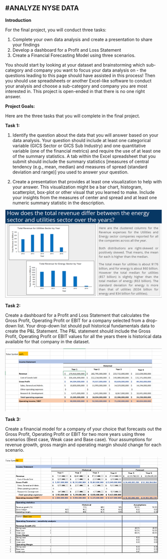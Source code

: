 #**ANALYZE NYSE DATA**
---

**Introduction**

For the final project, you will conduct three tasks: 
1. Complete your own data analysis and create a presentation to share your findings
2. Develop a dashboard for a Profit and Loss Statement
3. Create a Financial Forecasting Model using three scenarios. 

You should start by looking at your dataset and brainstorming which sub-category and company you want to focus your data analysis on - the questions leading to this page should have assisted in this process! Then you should use spreadsheets or another Excel-like software to conduct your analysis and choose a sub-category and company you are most interested in. This project is open-ended in that there is no one right answer.

**Project Goals:**

Here are the three tasks that you will complete in the final project.



**Task 1:** 

1. Identify the question about the data that you will answer based on your data analysis. Your question should include at least one categorical variable (GICS Sector or GICS Sub Industry) and one quantitative variable (one of the financial metrics) and require the use of at least one of the summary statistics. A tab within the Excel spreadsheet that you submit should include the summary statistics [measures of central tendency (e.g., mean, median) and measures of spread (standard deviation and range)] you used to answer your question.

2. Create a presentation that provides at least one visualization to help with your answer. This visualization might be a bar chart, histogram, scatterplot, box-plot or other visual that you learned to make. Include your insights from the measures of center and spread and at least one numeric summary statistic in the description.

![](https://github.com/nishajagan/nishajagan.github.io/blob/master/Images/nyse.png)

**Task 2:**

Create a dashboard for a Profit and Loss Statement that calculates the Gross Profit, Operating Profit or EBIT for a company selected from a drop-down list. Your drop-down list should pull historical fundamentals data to create the P&L Statement. The P&L statement should include the Gross Profit, Operating Profit or EBIT values for all the years there is historical data available for that company in the dataset.


![](https://github.com/nishajagan/nishajagan.github.io/blob/master/Images/pldashboard.png)


**Task 3:**

Create a financial model for a company of your choice that forecasts out the Gross Profit, Operating Profit or EBIT for two more years using three scenarios (Best case, Weak case and Base case). Your assumptions for revenue growth, gross margin and operating margin should change for each scenario.


![](https://github.com/nishajagan/nishajagan.github.io/blob/master/Images/financemodel.png)